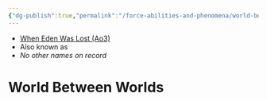 ```yaml
---
{"dg-publish":true,"permalink":"/force-abilities-and-phenomena/world-between-worlds/","tags":["universal light dark","forceblief religion","beliefs","unfinished"]}
---
```


- [When Eden Was Lost (Ao3)](https://archiveofourown.org/works/19334440/chapters/45992584)
- Also known as 
- *No other names on record*
# World Between Worlds

